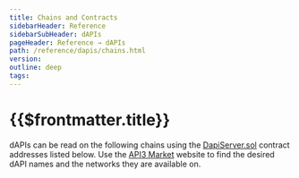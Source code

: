 ```yaml
---
title: Chains and Contracts
sidebarHeader: Reference
sidebarSubHeader: dAPIs
pageHeader: Reference → dAPIs
path: /reference/dapis/chains.html
version:
outline: deep
tags:
---
```


<PageHeader/>

<SearchHighlight/>

# {{$frontmatter.title}}

dAPIs can be read on the following chains using the
[DapiServer.sol](./dapi-server-sol.md) contract addresses listed below. Use the
[API3 Market](https://market.api3.org/)<ExternalLinkImage/> website to find the
desired dAPI names and the networks they are available on.

<ChainsList/>
